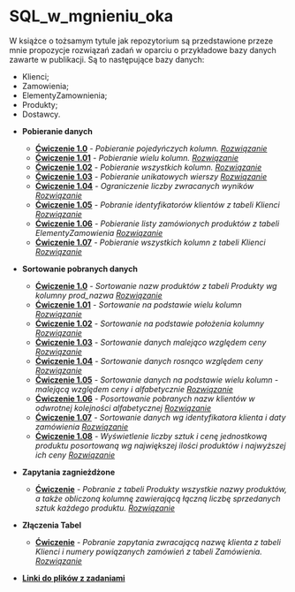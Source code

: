 # SQL_w_mgnieniu_oka

W książce o tożsamym tytule jak repozytorium są przedstawione przeze mnie propozycje rozwiązań zadań w oparciu o przykładowe bazy danych zawarte w publikacji.
Są to następujące bazy danych:
- Klienci;
- Zamowienia;
- ElementyZamownienia;
- Produkty;
- Dostawcy.

* **Pobieranie danych**
  * **[Ćwiczenie 1.0](https://drive.google.com/file/d/1dhSOd7MuOzU5af91krcKmjd8iK8mXv7T/view?usp=sharing)** _- Pobieranie pojedyńczych kolumn._ _[Rozwiązanie](https://drive.google.com/file/d/1AXkTRHiYaR0oqmIXfg9HCzOxmft8s21_/view?usp=sharing)_
  * **[Ćwiczenie 1.01](https://drive.google.com/file/d/1T5W_HosJYtDzAsoEtLBBNEaCa4srNJVS/view?usp=sharing)** _- Pobieranie wielu kolumn._ _[Rozwiązanie](https://drive.google.com/file/d/1hy_00bjcqlXmv9lttnc1KzqxKsYY9C7T/view?usp=sharing)_
  * **[Ćwiczenie 1.02](https://drive.google.com/file/d/1jBANB8DncF6-OZNnjEQq93lYDWVOQsnJ/view?usp=sharing)** _- Pobieranie wszystkich kolumn._ _[Rozwiązanie](https://drive.google.com/file/d/1DnZOfOWPzf7_GAzUY-2VxFCVDMLw_RIS/view?usp=sharing)_
  * **[Ćwiczenie 1.03](https://drive.google.com/file/d/1m_NsZ8frvtWi_HhDh3WS9Gjk0_o8jaQ9/view?usp=sharing)** _- Pobieranie unikatowych wierszy_ _[Rozwiązanie](https://drive.google.com/file/d/1DoeCSt1Qi8LJgfSHSnONy6EVql8BbvAG/view?usp=sharing)_
  * **[Ćwiczenie 1.04](https://drive.google.com/file/d/1A2GPmyz93gurWcaEbtak2VHGpuEBmYyJ/view?usp=sharing)** _- Ograniczenie liczby zwracanych wyników_ _[Rozwiązanie](https://drive.google.com/file/d/1oGFFkkj7Rtl-HF94e7J18TwwYGjPLJco/view?usp=sharing)_
  * **[Ćwiczenie 1.05](https://drive.google.com/file/d/121JLOoRio5dR0ovk0wf-uHUx7UJraXHk/view?usp=sharing)** _- Pobranie identyfikatorów klientów z tabeli Klienci_  _[Rozwiązanie](https://drive.google.com/file/d/1PFS2kRMhLK7MEB86UZ8C2Na-HQ5Pm24g/view?usp=sharing)_
  * **[Ćwiczenie 1.06](https://drive.google.com/file/d/1zkiiKNBghINV8vTZc99bJgCL9Kb6Ru6w/view?usp=sharing)** _- Pobieranie listy zamówionych produktów z tabeli ElementyZamowienia_ _[Rozwiązanie](https://drive.google.com/file/d/12s7Q-aFN99aRMwa43Z2G08ROXDVB4VW4/view?usp=sharing)_
  * **[Ćwiczenie 1.07](https://drive.google.com/file/d/1pS2lgXIZMX-akc-MgAr4wHmN_LyAKCDZ/view?usp=sharing)** _- Pobieranie wszystkich kolumn z tabeli Klienci_ _[Rozwiązanie](https://drive.google.com/file/d/11nl9mTyez8OsLiByynnLcHb4u_IItEVs/view?usp=sharing)_

* **Sortowanie pobranych danych**
  * **[Ćwiczenie 1.0](https://drive.google.com/file/d/11o7_FmphGFefPrEvngsfylHIFKH9-KRI/view?usp=sharing)** _- Sortowanie nazw produktów z tabeli Produkty wg kolumny prod_nazwa_ _[Rozwiązanie](https://drive.google.com/file/d/1R1rd6oUS96hJSZWXOWPGK3l9ucSzQ24w/view?usp=sharing)_
  * **[Ćwiczenie 1.01](https://drive.google.com/file/d/1jWaIdsPXjkg-k59mOKTFif12zSM3i2hd/view?usp=sharing)** _- Sortowanie na podstawie wielu kolumn_ _[Rozwiązanie](https://drive.google.com/file/d/1P8UhkL6RzTboOVxH6PhjJ8vvDKhoib6I/view?usp=sharing)_
  * **[Ćwiczenie 1.02](https://drive.google.com/file/d/1PjIIZH-XsJn7pEKlsf8z-nCr63HEylJs/view?usp=sharing)** _- Sortowanie na podstawie położenia kolumny_ _[Rozwiązanie](https://drive.google.com/file/d/1yDNfvphC-rCAOpg5MfGJulc_Rk2zU4I_/view?usp=sharing)_
  * **[Ćwiczenie 1.03](https://drive.google.com/file/d/1fEL8962dHnPbNFlI30kCKuD525Mg2bm7/view?usp=sharing)** _- Sortowanie danych malejąco względem ceny_ _[Rozwiązanie](https://drive.google.com/file/d/1_HcuECbjW43AioiRwSfjWjAYbQppmvif/view?usp=sharing)_
  * **[Ćwiczenie 1.04](https://drive.google.com/file/d/1yxjPDwKGo232PIKpW4bc5_CQ1nMnR7f5/view?usp=sharing)** _- Sortowanie danych rosnąco względem ceny_ _[Rozwiązanie](https://drive.google.com/file/d/1NzADB8XSJ0g8TXBbtIJN3IfYG_-kO5EE/view?usp=sharing)_
  * **[Ćwiczenie 1.05](https://drive.google.com/file/d/1Qyq4GwKJ7k2wCQ4raI5NpuFKm_OLSZ3H/view?usp=sharing)** _- Sortowanie danych na podstawie wielu kolumn - malejącą względem ceny i alfabetycznie_ _[Rozwiązanie](https://drive.google.com/file/d/11tH9dLI21HvWMEmb0ru1TPBMlFS6vj7g/view?usp=sharing)_
  * **[Ćwiczenie 1.06](https://drive.google.com/file/d/1BgWgcfvFV0GEsjq4guqEZS72Wdgwx1_n/view?usp=sharing)** _- Posortowanie pobranych nazw klientów w odwrotnej kolejności alfabetycznej_ _[Rozwiązanie](https://drive.google.com/file/d/1rxMyJgiEV0IitMhR8nAccMCnoR31ethi/view?usp=sharing)_
  * **[Ćwiczenie 1.07](https://drive.google.com/file/d/1-69vT4lcs93XMqC2jnvS68ttR-YPtasE/view?usp=sharing)** _- Sortowanie danych wg identyfikatora klienta i daty zamówienia_ _[Rozwiązanie](https://drive.google.com/file/d/1KF-fE0KobJo259hBA0ywG67QHZj9djjk/view?usp=sharing)_
  * **[Ćwiczenie 1.08](https://drive.google.com/file/d/117_5q-bFl9xBg4JBzfbib7aHKXT8h6CQ/view?usp=sharing)** _- Wyświetlenie liczby sztuk i cenę jednostkową produktu posortowaną wg największej ilości produktów i najwyższej ich ceny_ _[Rozwiązanie](https://drive.google.com/file/d/1xDCFHs-I0WVexo__0ZadxVdr6cqKmo9F/view?usp=sharing)_
  
* **Zapytania zagnieżdżone**
  * **[Ćwiczenie](https://drive.google.com/file/d/1Yy0RvNzhOUabLaMKAETC0JAlVR17mUAR/view?usp=sharing)** _- Pobranie z tabeli Produkty wszystkie nazwy produktów, a także obliczoną kolumnę zawierającą łączną liczbę sprzedanych sztuk każdego produktu._ _[Rozwiązanie](https://drive.google.com/file/d/1gfvLrGvVqHThJ_DECSCsmPVIFzbZsvO-/view?usp=sharing)_
* **Złączenia Tabel**
  * **[Ćwiczenie](https://drive.google.com/file/d/1-efKb9nuxTp1reHRMo4_fNFow7x5fuuX/view?usp=sharing)** _- Pobranie zapytania zwracającą nazwę klienta z tabeli Klienci i numery powiązanych zamówień z tabeli Zamówienia._ _[Rozwiązanie](https://drive.google.com/file/d/1YaKIi9lb_R8mxzrExNsAu3ejUxMT3OcE/view?usp=sharing)_
* **[Linki do plików z zadaniami](https://github.com/Raf100cmd/KursGit/tree/master/Baza%20danych%20SQL/SQL%20w%20mgnieniu%20oka)**

